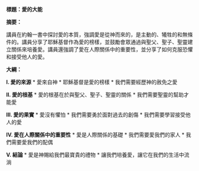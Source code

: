 **標題：愛的大能**

**摘要：**

講員在約翰一書中探討愛的本質，強調愛是從神而來的，是主動的、犧牲的和無條件的。講員分享了耶穌基督作為愛的榜樣，並鼓勵會眾通過與聖父、聖子、聖靈建立關係來培養愛。講員還強調了愛在人際關係中的重要性，並分享了如何克服恐懼和接受他人的愛。

**大綱：**

**I. 愛的來源**
    * 愛來自神
    * 耶穌基督是愛的榜樣
    * 我們需要經歷神的赦免之愛

**II. 愛的根基**
    * 愛的根基在於與聖父、聖子、聖靈的關係
    * 我們需要聖靈的幫助才能愛

**III. 愛的果實**
    * 愛沒有懼怕
    * 我們需要勇於面對過去的創傷
    * 我們需要學習接受他人的愛

**IV. 愛在人際關係中的重要性**
    * 愛是人際關係的基礎
    * 我們需要愛我們的家人
    * 我們需要愛我們的配偶

**V. 結論**
    * 愛是神賜給我們最寶貴的禮物
    * 讓我們培養愛，讓它在我們的生活中流淌